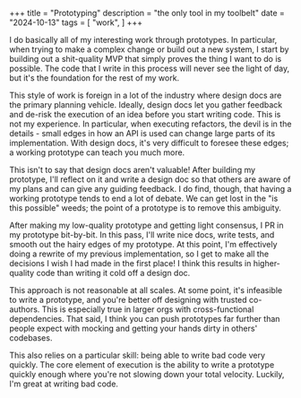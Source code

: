 +++
title = "Prototyping"
description = "the only tool in my toolbelt"
date = "2024-10-13"
tags = [
  "work",
]
+++

I do basically all of my interesting work through prototypes. In particular, when trying to make a complex change or build out a new system, I start by building out a shit-quality MVP that simply proves the thing I want to do is possible. The code that I write in this process will never see the light of day, but it's the foundation for the rest of my work.

This style of work is foreign in a lot of the industry where design docs are the primary planning vehicle. Ideally, design docs let you gather feedback and de-risk the execution of an idea before you start writing code. This is not my experience. In particular, when executing refactors, the devil is in the details - small edges in how an API is used can change large parts of its implementation. With design docs, it's very difficult to foresee these edges; a working prototype can teach you much more.

This isn't to say that design docs aren't valuable! After building my prototype, I'll reflect on it and write a design doc so that others are aware of my plans and can give any guiding feedback. I do find, though, that having a working prototype tends to end a lot of debate. We can get lost in the "is this possible" weeds; the point of a prototype is to remove this ambiguity.

After making my low-quality prototype and getting light consensus, I PR in my prototype bit-by-bit. In this pass, I'll write nice docs, write tests, and smooth out the hairy edges of my prototype. At this point, I'm effectively doing a rewrite of my previous implementation, so I get to make all the decisions I wish I had made in the first place! I think this results in higher-quality code than writing it cold off a design doc.

This approach is not reasonable at all scales. At some point, it's infeasible to write a prototype, and you're better off designing with trusted co-authors. This is especially true in larger orgs with cross-functional dependencies. That said, I think you can push prototypes far further than people expect with mocking and getting your hands dirty in others' codebases.

This also relies on a particular skill: being able to write bad code very quickly. The core element of execution is the ability to write a prototype quickly enough where you're not slowing down your total velocity. Luckily, I'm great at writing bad code.